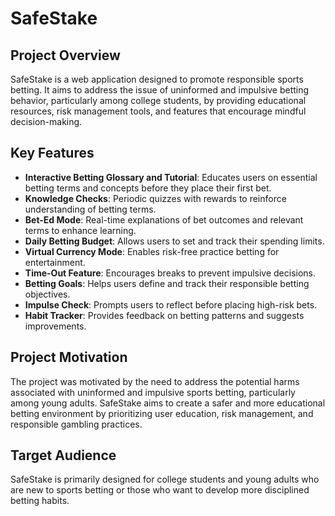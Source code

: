 # SafeStake

## Project Overview

SafeStake is a web application designed to promote responsible sports betting. It aims to address the issue of uninformed and impulsive betting behavior, particularly among college students, by providing educational resources, risk management tools, and features that encourage mindful decision-making.

## Key Features

- **Interactive Betting Glossary and Tutorial**: Educates users on essential betting terms and concepts before they place their first bet.
- **Knowledge Checks**: Periodic quizzes with rewards to reinforce understanding of betting terms.
- **Bet-Ed Mode**: Real-time explanations of bet outcomes and relevant terms to enhance learning.
- **Daily Betting Budget**: Allows users to set and track their spending limits.
- **Virtual Currency Mode**: Enables risk-free practice betting for entertainment.
- **Time-Out Feature**: Encourages breaks to prevent impulsive decisions.
- **Betting Goals**: Helps users define and track their responsible betting objectives.
- **Impulse Check**: Prompts users to reflect before placing high-risk bets.
- **Habit Tracker**: Provides feedback on betting patterns and suggests improvements.

## Project Motivation

The project was motivated by the need to address the potential harms associated with uninformed and impulsive sports betting, particularly among young adults. SafeStake aims to create a safer and more educational betting environment by prioritizing user education, risk management, and responsible gambling practices.

## Target Audience

SafeStake is primarily designed for college students and young adults who are new to sports betting or those who want to develop more disciplined betting habits.
